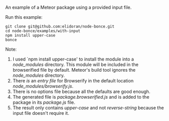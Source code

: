 An example of a Meteor package using a provided input file.

Run this example:

```
git clone git@github.com:elidoran/node-bonce.git
cd node-bonce/examples/with-input
npm install upper-case
bonce
```

Note:

1. I used `npm install upper-case' to install the module into a *node_modules* directory. This module will be included in the browserified file by default. Meteor's build tool ignores the *node_modules* directory.
2. There *is* an *entry file* for Browserify in the default location *node_modules/browserify.js*.
3. There is no options file because all the defaults are good enough.
4. The generated file is *package.browserified.js* and is added to the package in its *package.js* file.
5. The result only contains *upper-case* and not *reverse-string* because the input file doesn't require it.
